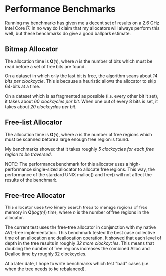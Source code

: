 # Performance Benchmarks

Running my benchmarks has given me a decent set of results on a 2.6 GHz Intel Core i7. In no way do I claim that my allocators will always perform this well, but these benchmarks do give a good ballpark estimate.

## Bitmap Allocator

The allocation time is **O**(*n*), where *n* is the number of bits which must be read before a set of free bits are found.

On a dataset in which only the last bit is free, the algorithm scans about *14 bits per clockcycle*. This is because a heuristic allows the allocator to skip 64-bits at a time.

On a dataset which is as fragmented as possible (i.e. every other bit it set), it takes about *60 clockcycles per bit*.  When one out of every 8 bits is set, it takes about *20 clockcycles per bit*.

## Free-list Allocator

The allocation time is **O**(*n*), where *n* is the number of free regions which must be scanned before a large enough free region is found.

My benchmarks showed that it takes roughly *5 clockcycles for each free region to be traversed*.

NOTE: The performance benchmark for this allocator uses a high-performance single-sized allocator to allocate free regions. This way, the performance of the standard UNIX malloc() and free() will not affect the results of the benchmark.

## Free-tree Allocator

This allocator uses two binary search trees to manage regions of free memory in **O**(*log(n)*) time, where *n* is the number of free regions in the allocator.

The current test uses the free-tree allocator in conjunction with my native AVL-tree implementation. This benchmark tested the best case collective time of an allocation and deallocation operation. It showed that each level of depth in the tree results in roughly *32 more clockcycles*. This means that doubling the number of free regions increases the combined Alloc and Dealloc time by roughly 32 clockcycles.

At a later date, I hope to write benchmarks which test "bad" cases (i.e. when the tree needs to be rebalanced).

